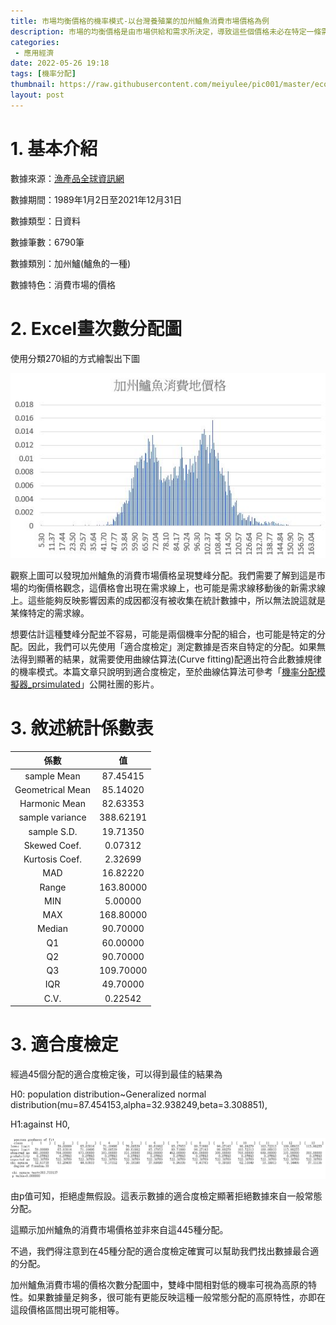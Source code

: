 ```yaml
---
title: 市場均衡價格的機率模式-以台灣養殖業的加州鱸魚消費市場價格為例
description: 市場的均衡價格是由市場供給和需求所決定，導致這些個價格未必在特定一條需求線上，因為會發生需求移動的情況。那麼這樣的統計數據資料可以反映什麼事情呢？我們一樣可以找出市場均衡價格的機率模式，再去做其他討論，例如關聯模型等。接下來就來看看我如何找出市場均衡價格的機率模式吧。
categories:
 - 應用經濟
date: 2022-05-26 19:18
tags: [機率分配]
thumbnail: https://raw.githubusercontent.com/meiyulee/pic001/master/econ/Micropterus_salmoides_0001.JPG
layout: post
---
```


# 1. 基本介紹

數據來源：[漁產品全球資訊網](https://efish.fa.gov.tw/efish/statistics/daymultidaysinglefishmultimarket.htm)

數據期間：1989年1月2日至2021年12月31日

數據類型：日資料

數據筆數：6790筆

數據類別：加州鱸(鱸魚的一種)

數據特色：消費市場的價格

# 2. Excel畫次數分配圖

使用分類270組的方式繪製出下圖

![](https://raw.githubusercontent.com/meiyulee/pic001/master/econ/Micropterus_salmoides_0001.JPG)

觀察上圖可以發現加州鱸魚的消費市場價格呈現雙峰分配。我們需要了解到這是市場的均衡價格觀念，這價格會出現在需求線上，也可能是需求線移動後的新需求線上。這些能夠反映影響因素的成因都沒有被收集在統計數據中，所以無法說這就是某條特定的需求線。

想要估計這種雙峰分配並不容易，可能是兩個機率分配的組合，也可能是特定的分配。因此，我們可以先使用「適合度檢定」測定數據是否來自特定的分配。如果無法得到顯著的結果，就需要使用曲線估算法(Curve fitting)配適出符合此數據規律的機率模式。本篇文章只說明到適合度檢定，至於曲線估算法可參考「[機率分配模擬器_prsimulated](https://fb.watch/dfrhc39D1j/)」公開社團的影片。

# 3. 敘述統計係數表

| 係數 | 值 |
| :----: | :----: |
| sample Mean | 87.45415 |
| Geometrical Mean | 85.14020|
| Harmonic Mean | 82.63353|
| sample variance | 388.62191|
| sample S.D.| 19.71350|
| Skewed Coef. | 0.07312|
| Kurtosis Coef. | 2.32699|
| MAD | 16.82220|
| Range | 163.80000|
| MIN |  5.00000|
| MAX |168.80000|
| Median | 90.70000|
| Q1  | 60.00000|
| Q2  | 90.70000|
| Q3  |109.70000|
| IQR | 49.70000|
| C.V.|  0.22542|

# 3. 適合度檢定

經過45個分配的適合度檢定後，可以得到最佳的結果為

H0: population distribution~Generalized normal distribution(mu=87.454153,alpha=32.938249,beta=3.308851),

H1:against H0,

![](https://raw.githubusercontent.com/meiyulee/pic001/master/econ/Micropterus_salmoides_0002.JPG)

由p值可知，拒絕虛無假設。這表示數據的適合度檢定顯著拒絕數據來自一般常態分配。

這顯示加州鱸魚的消費市場價格並非來自這445種分配。

不過，我們得注意到在45種分配的適合度檢定確實可以幫助我們找出數據最合適的分配。

加州鱸魚消費市場的價格次數分配圖中，雙峰中間相對低的機率可視為高原的特性。如果數據量足夠多，很可能有更能反映這種一般常態分配的高原特性，亦即在這段價格區間出現可能相等。

